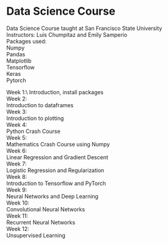 # Data Science Course
Data Science Course taught at San Francisco State University\
Instructors: Luis Chumpitaz and Emily Samperio\
Packages used:\
  Numpy\
  Pandas\
  Matplotlib\
  Tensorflow\
  Keras\
  Pytorch
  
Week 1:\ Introduction, install packages\
Week 2:\
  Introduction to dataframes\
Week 3:\
  Introduction to plotting\
Week 4:\
  Python Crash Course\
Week 5:\
  Mathematics Crash Course using Numpy\
Week 6:\
  Linear Regression and Gradient Descent\
Week 7:\
  Logistic Regression and Regularization\
Week 8:\
  Introduction to Tensorflow and PyTorch\
Week 9:\
  Neural Networks and Deep Learning\
Week 10:\
  Convolutional Neural Networks\
Week 11:\
  Recurrent Neural Networks\
Week 12:\
  Unsupervised Learning
  
